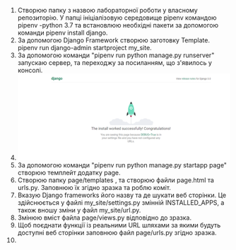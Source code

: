 1. Створюю папку з назвою лабораторної роботи у власному репозиторію. У папці ініціалізовую середовище pipenv командою pipenv -python 3.7 та встановлюю необхідні пакети за допомогою команди pipenv install django.
2. За допомогою Django Framework створюю заготовку Template. pipenv run django-admin startproject my_site.
3. За допомогою команди "pipenv run python manage.py runserver" запускаю сервер, та переходжу за посиланням, що з'явилось у консолі.
4. ![2](https://github.com/IK-31-zdebeliak/IK_31_zdebeljak/blob/master/Lab_3/2.png)
5. За допомогою команди "pipenv run python manage.py startapp page" створюю темплейт додатку page.
6. Створюю папку page/templates , та створюю файли page.html та urls.py. Заповнюю їх згідно зразка та роблю коміт.
7. Вказую Django frameworks його назву та де шукати веб сторінки. Це здійснюється у файлі my_site/settings.py змінній INSTALLED_APPS, а також вношу зміни у файл my_site/url.py.
8. Змінюю вміст файла page/views.py відповідно до зразка.
9. Щоб поєднати функції із реальними URL шляхами за якими будуть доступні веб сторінки заповнюю файл page/urls.py згідно зразка.
10. 